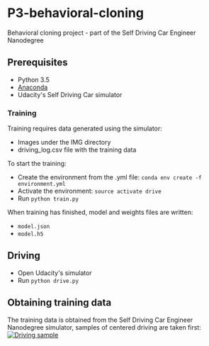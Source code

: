 # P3-behavioral-cloning
Behavioral cloning project - part of the Self Driving Car Engineer Nanodegree

## Prerequisites
* Python 3.5
* [Anaconda](https://www.continuum.io/downloads)
* Udacity's Self Driving Car simulator

### Training
Training requires data generated using the simulator:
- Images under the IMG directory
- driving_log.csv file with the training data

To start the training:
* Create the environment from the .yml file: `conda env create -f environment.yml`
* Activate the environment: `source activate drive`
* Run `python train.py`

When training has finished, model and weights files are written: 
  * `model.json`
  * `model.h5`

## Driving 
* Open Udacity's simulator
* Run `python drive.py`



## Obtaining training data
The training data is obtained from the Self Driving Car Engineer Nanodegree simulator, samples of centered driving are taken
first:
[![Driving sample](http://img.youtube.com/vi/hzM3BnJou98/0.jpg)](https://www.youtube.com/watch?v=hzM3BnJou98&feature=youtu.be "Driving Sample")